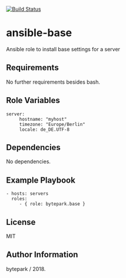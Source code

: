 [![Build Status](https://travis-ci.org/bytepark/ansible-base.svg?branch=master)](https://travis-ci.org/bytepark/ansible-base)

ansible-base
=========

Ansible role to install base settings for a server

Requirements
------------

No further requirements besides bash.

Role Variables
--------------

```
server:
     hostname: "myhost"
     timezone: "Europe/Berlin"
     locale: de_DE.UTF-8
```

Dependencies
------------

No dependencies.

Example Playbook
----------------

    - hosts: servers
      roles:
         - { role: bytepark.base }

License
-------

MIT

Author Information
------------------

bytepark / 2018.

